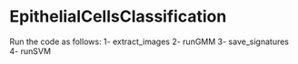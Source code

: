 # EpithelialCellsClassification

Run the code as follows: 1- extract_images   2- runGMM   3- save_signatures  4- runSVM